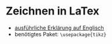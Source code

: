 # Zeichnen in LaTex

- [ausführliche Erklärung auf Englisch](https://de.overleaf.com/learn/latex/TikZ_package)
- benötigtes Paket: `\usepackage{tikz}`
